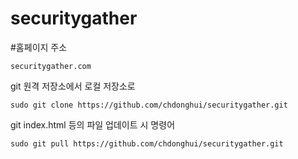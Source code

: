 # securitygather

#홈페이지 주소
```
securitygather.com
```

git 원격 저장소에서 로컬 저장소로
```
sudo git clone https://github.com/chdonghui/securitygather.git
```

git index.html 등의 파일 업데이트 시 명령어
```
sudo git pull https://github.com/chdonghui/securitygather.git
```